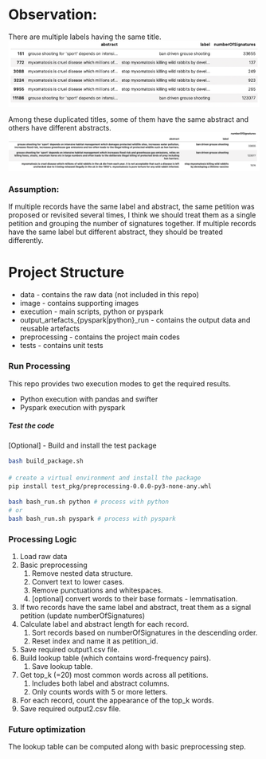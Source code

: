 # Observation:
There are multiple labels having the same title.
![duplicated](images/duplicated_labels.png) 

Among these duplicated titles, some of them have the same abstract and others have different abstracts.
![different_abstract](images/same_label_different_abstract.png)

### Assumption: <br>
If multiple records have the same label and abstract, the same petition was proposed or revisited several times, 
I think we should treat them as a single petition and grouping the number of signatures together.
If multiple records have the same label but different abstract, they should be treated differently.

# Project Structure
- data - contains the raw data (not included in this repo) <br>
- image - contains supporting images <br>
- execution - main scripts, python or pyspark
- output_artefacts_{pyspark|python}_run - contains the output data and reusable artefacts <br>
- preprocessing - contains the project main codes <br>
- tests - contains unit tests <br>

### Run Processing
This repo provides two execution modes to get the required results. <br>
- Python execution with pandas and swifter
- Pyspark execution with pyspark

##### Test the code
[Optional] - Build and install the test package
```bash
bash build_package.sh

# create a virtual environment and install the package
pip install test_pkg/preprocessing-0.0.0-py3-none-any.whl
```

```bash
bash bash_run.sh python # process with python
# or
bash bash_run.sh pyspark # process with pyspark
```

### Processing Logic
1. Load raw data
2. Basic preprocessing
   1. Remove nested data structure.
   2. Convert text to lower cases.
   3. Remove punctuations and whitespaces.
   4. [optional] convert words to their base formats - lemmatisation.
3. If two records have the same label and abstract, treat them as a signal petition (update numberOfSignatures)
4. Calculate label and abstract length for each record.
   1. Sort records based on numberOfSignatures in the descending order.
   2. Reset index and name it as petition_id.
5. Save required output1.csv file.
6. Build lookup table (which contains word-frequency pairs).
   1. Save lookup table.
7. Get top_k (=20) most common words across all petitions.
   1. Includes both label and abstract columns.
   2. Only counts words with 5 or more letters.
8. For each record, count the appearance of the top_k words.
9. Save required output2.csv file.

### Future optimization
The lookup table can be computed along with basic preprocessing step.



